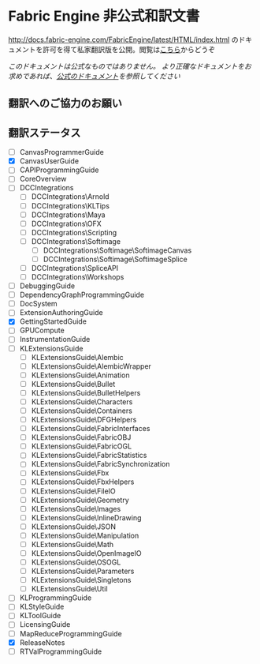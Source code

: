 # Fabric Engine 非公式和訳文書
http://docs.fabric-engine.com/FabricEngine/latest/HTML/index.html
のドキュメントを許可を得て私家翻訳版を公開。閲覧は[こちら](http://yamahigashi.github.io/unofficial-fabricengine-documents-ja/)からどうぞ

*このドキュメントは公式なものではありません。*
*より正確なドキュメントをお求めであれば、[公式のドキュメント](http://docs.fabric-engine.com/FabricEngine/latest/HTML/index.html)を参照してください*


## 翻訳へのご協力のお願い



## 翻訳ステータス

* [ ] CanvasProgrammerGuide
* [x] CanvasUserGuide
* [ ] CAPIProgrammingGuide
* [ ] CoreOverview
* [ ] DCCIntegrations
    * [ ] DCCIntegrations\Arnold
    * [ ] DCCIntegrations\KLTips
    * [ ] DCCIntegrations\Maya
    * [ ] DCCIntegrations\OFX
    * [ ] DCCIntegrations\Scripting
    * [ ] DCCIntegrations\Softimage
        * [ ] DCCIntegrations\Softimage\SoftimageCanvas
        * [ ] DCCIntegrations\Softimage\SoftimageSplice
    * [ ] DCCIntegrations\SpliceAPI
    * [ ] DCCIntegrations\Workshops
* [ ] DebuggingGuide
* [ ] DependencyGraphProgrammingGuide
* [ ] DocSystem
* [ ] ExtensionAuthoringGuide
* [x] GettingStartedGuide
* [ ] GPUCompute
* [ ] InstrumentationGuide
* [ ] KLExtensionsGuide
    * [ ] KLExtensionsGuide\Alembic
    * [ ] KLExtensionsGuide\AlembicWrapper
    * [ ] KLExtensionsGuide\Animation
    * [ ] KLExtensionsGuide\Bullet
    * [ ] KLExtensionsGuide\BulletHelpers
    * [ ] KLExtensionsGuide\Characters
    * [ ] KLExtensionsGuide\Containers
    * [ ] KLExtensionsGuide\DFGHelpers
    * [ ] KLExtensionsGuide\FabricInterfaces
    * [ ] KLExtensionsGuide\FabricOBJ
    * [ ] KLExtensionsGuide\FabricOGL
    * [ ] KLExtensionsGuide\FabricStatistics
    * [ ] KLExtensionsGuide\FabricSynchronization
    * [ ] KLExtensionsGuide\Fbx
    * [ ] KLExtensionsGuide\FbxHelpers
    * [ ] KLExtensionsGuide\FileIO
    * [ ] KLExtensionsGuide\Geometry
    * [ ] KLExtensionsGuide\Images
    * [ ] KLExtensionsGuide\InlineDrawing
    * [ ] KLExtensionsGuide\JSON
    * [ ] KLExtensionsGuide\Manipulation
    * [ ] KLExtensionsGuide\Math
    * [ ] KLExtensionsGuide\OpenImageIO
    * [ ] KLExtensionsGuide\OSOGL
    * [ ] KLExtensionsGuide\Parameters
    * [ ] KLExtensionsGuide\Singletons
    * [ ] KLExtensionsGuide\Util
* [ ] KLProgrammingGuide
* [ ] KLStyleGuide
* [ ] KLToolGuide
* [ ] LicensingGuide
* [ ] MapReduceProgrammingGuide
* [x] ReleaseNotes
* [ ] RTValProgrammingGuide
